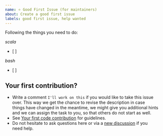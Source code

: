 ```yaml
---
name: ⭐ Good First Issue (for maintainers)
about: Create a good first issue
labels: good first issue, help wanted
---
```


Following the things you need to do:

*scala*
- [ ]

*bash*
- [ ]

## Your first contribution?
- Write a comment `I'll work on this` if you would like to take this issue over. 
  This way we get the chance to revise the description in case things have changed in the meantime, we might give you additional hints and we can assign the task to you, so that others do not start as well.
- See [Your first code contribution](https://github.com/tegonal/workflow-helper/blob/main/.github/CONTRIBUTING.md#your-first-code-contribution) for guidelines.  
- Do not hesitate to ask questions here or via a [new discussion](https://github.com/tegonal/workflow-helper/discussions/new) if you need help.
